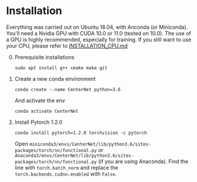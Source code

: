 # Installation

Everything was carried out on Ubuntu 18.04, with Anconda (or Miniconda). You'll need a Nvidia GPU with CUDA 10.0 or 11.0 (tested on 10.0). The use of a GPU is highly recommended, especially for training. If you still want to use your CPU, please refer to [INSTALLATION_CPU.md](INSTLATTION_CPU.md)

0. Prerequisite installations
   ~~~
   sudo apt install g++ cmake make git 
   ~~~
1. Create a new conda environment
   ~~~
   conda create --name CenterNet python=3.6
   ~~~

   And activate the env
   ~~~
   conda activate CenterNet
   ~~~
2. Install Pytorch 1.2.0
   ~~~
   conda install pytorch=1.2.0 torchvision -c pytorch
   ~~~
   Open `miniconda3/envs/CenterNet/lib/python3.6/sites-packages/torch/nn/functional.py` or `Anaconda3/envs/CenterNet/lib/python3.6/sites-packages/torch/nn/functional.py` (if you are using Anaconda).
   Find the line with `torch.batch_norm` and replace the `torch.backends.cudnn.enabled` with `False`.
   
   
